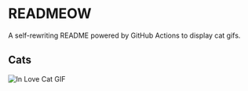 # READMEOW

A self-rewriting README powered by GitHub Actions to display cat gifs.

## Cats

![In Love Cat GIF](https://media4.giphy.com/media/MDJ9IbxxvDUQM/200.gif?cid=9acd02dasdae30k30zfl75brn8nzt6n5vv1djc3evtxljkof&ep=v1_gifs_search&rid=200.gif&ct=g)
